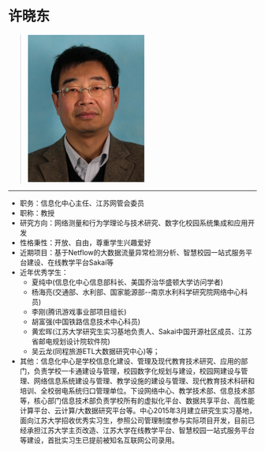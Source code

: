 # 许晓东
> ![](https://github.com/TutorWikiUJS/TutorWiki/blob/master/imgs/xxd.png)
---

- 职务：信息化中心主任、江苏网管会委员
- 职称：教授
- 研究方向：网络测量和行为学理论与技术研究、数字化校园系统集成和应用开发
- 性格秉性：开放、自由，尊重学生兴趣爱好
- 近期项目：基于Netflow的大数据流量异常检测分析、智慧校园一站式服务平台建设、在线教学平台Sakai等
- 近年优秀学生：
    - 夏纯中(信息化中心信息部科长、美国乔治华盛顿大学访问学者)
    - 杨海亮(交通部、水利部、国家能源部--南京水利科学研究院网络中心科员)
    - 李刚(腾讯游戏事业部项目组长)
    - 胡富强(中国铁路信息技术中心科员)
    - 黄宏晖(江苏大学研究生实习基地负责人、Sakai中国开源社区成员、江苏省邮电规划设计院软件院)
    - 吴云龙(同程旅游ETL大数据研究中心)等；
- 其他：信息化中心是学校信息化建设、管理及现代教育技术研究、应用的部门，负责学校一卡通建设与管理，校园数字化规划与建设，校园网建设与管理、网络信息系统建设与管理、教学设施的建设与管理、现代教育技术科研和培训、全校弱电系统归口管理单位。下设网络中心、教学技术部、信息技术部等，核心部门信息技术部负责学校所有的虚拟化平台、数据共享平台、高性能计算平台、云计算/大数据研究平台等。中心2015年3月建立研究生实习基地，面向江苏大学招收优秀实习生，参照公司管理制度参与实际项目开发，目前已经承担江苏大学主页改造、江苏大学在线教学平台、智慧校园一站式服务平台等建设，首批实习生已提前被知名互联网公司录用。
